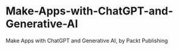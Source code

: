 # Make-Apps-with-ChatGPT-and-Generative-AI
Make Apps with ChatGPT and Generative AI, by Packt Publishing
